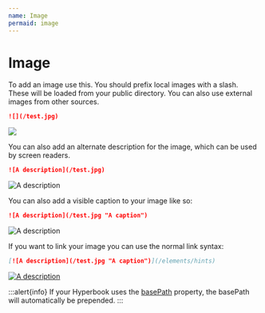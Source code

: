 ```yaml
---
name: Image
permaid: image
---
```


# Image

To add an image use this. You should prefix local images with a slash. These
will be loaded from your public directory. You can also use external images
from other sources.

```md
![](/test.jpg)
```

![](/test.jpg)

You can also add an alternate description for the image, which can be used by screen readers.

```md
![A description](/test.jpg)
```

![A description](/test.jpg)

You can also add a visible caption to your image like so:

```md
![A description](/test.jpg "A caption")
```

![A description](/test.jpg "A caption")

If you want to link your image you can use the normal link syntax:

```md
[![A description](/test.jpg "A caption")](/elements/hints)
```

[![A description](/test.jpg "A caption")](/elements/hints)

:::alert{info}
If your Hyperbook uses the [basePath](/configuration/book) property, the basePath will automatically be prepended.
:::
